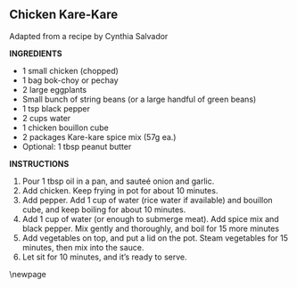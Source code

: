 ## Chicken Kare-Kare

Adapted from a recipe by Cynthia Salvador

**INGREDIENTS**

* 1 small chicken (chopped)
* 1 bag bok-choy or pechay
* 2 large eggplants
* Small bunch of string beans (or a large handful of green beans)
* 1 tsp black pepper
* 2 cups water
* 1 chicken bouillon cube
* 2 packages Kare-kare spice mix (57g ea.)
* Optional: 1 tbsp peanut butter

**INSTRUCTIONS**

1. Pour 1 tbsp oil in a pan, and sauteé onion and garlic.
1. Add chicken. Keep frying in pot for about 10 minutes.
1. Add pepper. Add 1 cup of water (rice water if available) and bouillon cube, and keep boiling for about 10 minutes.
1. Add 1 cup of water (or enough to submerge meat). Add spice mix and black pepper. Mix gently and thoroughly, and boil for 15 more minutes
1. Add vegetables on top, and put a lid on the pot. Steam vegetables for 15 minutes, then mix into the sauce.
1. Let sit for 10 minutes, and it’s ready to serve.

\newpage
